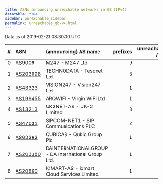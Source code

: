 ```yaml
---
title: ASNs announcing unreachable networks in GB (IPv4)
datatable: true
sidebar: unreachable_sidebar
permalink: unreachable_gb-v4.html
---
```


Data as of 2019-02-23 08:30:00 UTC


<div class="datatable-begin"></div>

|   # | ASN                                      | (announcing) AS name                               |   prefixes |   unreachable /24s |
|----:|:-----------------------------------------|:---------------------------------------------------|-----------:|-------------------:|
|   0 | [AS9009](unreachable_AS9009-v4.html)     | M247 - M247 Ltd                                    |          9 |                 15 |
|   1 | [AS203098](unreachable_AS203098-v4.html) | TECHNODATA - Tesonet Ltd                           |          3 |                 12 |
|   2 | [AS43323](unreachable_AS43323-v4.html)   | VISION247 - Vision247 Ltd                          |          1 |                  8 |
|   3 | [AS199455](unreachable_AS199455-v4.html) | ARQWIFI - Virgin WiFi Ltd                          |          1 |                  4 |
|   4 | [AS13213](unreachable_AS13213-v4.html)   | UK2NET-AS - UK-2 Limited                           |          3 |                  3 |
|   5 | [AS47631](unreachable_AS47631-v4.html)   | SIPCOM-NET1 - SIP Communications PLC               |          2 |                  2 |
|   6 | [AS62262](unreachable_AS62262-v4.html)   | QUBICAS - Qubic Group Plc                          |          1 |                  2 |
|   7 | [AS203380](unreachable_AS203380-v4.html) | DAINTERNATIONALGROUP - DA International Group Ltd. |          1 |                  1 |
|   8 | [AS20860](unreachable_AS20860-v4.html)   | IOMART-AS - iomart Cloud Services Limited.         |          1 |                  1 |

<div class="datatable-end"></div>